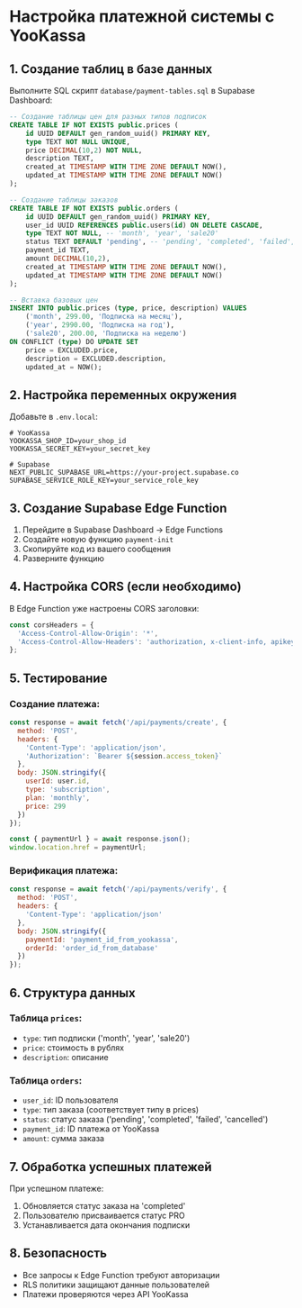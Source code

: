 # Настройка платежной системы с YooKassa

## 1. Создание таблиц в базе данных

Выполните SQL скрипт `database/payment-tables.sql` в Supabase Dashboard:

```sql
-- Создание таблицы цен для разных типов подписок
CREATE TABLE IF NOT EXISTS public.prices (
    id UUID DEFAULT gen_random_uuid() PRIMARY KEY,
    type TEXT NOT NULL UNIQUE,
    price DECIMAL(10,2) NOT NULL,
    description TEXT,
    created_at TIMESTAMP WITH TIME ZONE DEFAULT NOW(),
    updated_at TIMESTAMP WITH TIME ZONE DEFAULT NOW()
);

-- Создание таблицы заказов
CREATE TABLE IF NOT EXISTS public.orders (
    id UUID DEFAULT gen_random_uuid() PRIMARY KEY,
    user_id UUID REFERENCES public.users(id) ON DELETE CASCADE,
    type TEXT NOT NULL, -- 'month', 'year', 'sale20'
    status TEXT DEFAULT 'pending', -- 'pending', 'completed', 'failed', 'cancelled'
    payment_id TEXT,
    amount DECIMAL(10,2),
    created_at TIMESTAMP WITH TIME ZONE DEFAULT NOW(),
    updated_at TIMESTAMP WITH TIME ZONE DEFAULT NOW()
);

-- Вставка базовых цен
INSERT INTO public.prices (type, price, description) VALUES
    ('month', 299.00, 'Подписка на месяц'),
    ('year', 2990.00, 'Подписка на год'),
    ('sale20', 200.00, 'Подписка на неделю')
ON CONFLICT (type) DO UPDATE SET
    price = EXCLUDED.price,
    description = EXCLUDED.description,
    updated_at = NOW();
```

## 2. Настройка переменных окружения

Добавьте в `.env.local`:

```env
# YooKassa
YOOKASSA_SHOP_ID=your_shop_id
YOOKASSA_SECRET_KEY=your_secret_key

# Supabase
NEXT_PUBLIC_SUPABASE_URL=https://your-project.supabase.co
SUPABASE_SERVICE_ROLE_KEY=your_service_role_key
```

## 3. Создание Supabase Edge Function

1. Перейдите в Supabase Dashboard → Edge Functions
2. Создайте новую функцию `payment-init`
3. Скопируйте код из вашего сообщения
4. Разверните функцию

## 4. Настройка CORS (если необходимо)

В Edge Function уже настроены CORS заголовки:

```typescript
const corsHeaders = {
  'Access-Control-Allow-Origin': '*',
  'Access-Control-Allow-Headers': 'authorization, x-client-info, apikey, content-type'
};
```

## 5. Тестирование

### Создание платежа:
```javascript
const response = await fetch('/api/payments/create', {
  method: 'POST',
  headers: {
    'Content-Type': 'application/json',
    'Authorization': `Bearer ${session.access_token}`
  },
  body: JSON.stringify({
    userId: user.id,
    type: 'subscription',
    plan: 'monthly',
    price: 299
  })
});

const { paymentUrl } = await response.json();
window.location.href = paymentUrl;
```

### Верификация платежа:
```javascript
const response = await fetch('/api/payments/verify', {
  method: 'POST',
  headers: {
    'Content-Type': 'application/json'
  },
  body: JSON.stringify({
    paymentId: 'payment_id_from_yookassa',
    orderId: 'order_id_from_database'
  })
});
```

## 6. Структура данных

### Таблица `prices`:
- `type`: тип подписки ('month', 'year', 'sale20')
- `price`: стоимость в рублях
- `description`: описание

### Таблица `orders`:
- `user_id`: ID пользователя
- `type`: тип заказа (соответствует типу в prices)
- `status`: статус заказа ('pending', 'completed', 'failed', 'cancelled')
- `payment_id`: ID платежа от YooKassa
- `amount`: сумма заказа

## 7. Обработка успешных платежей

При успешном платеже:
1. Обновляется статус заказа на 'completed'
2. Пользователю присваивается статус PRO
3. Устанавливается дата окончания подписки

## 8. Безопасность

- Все запросы к Edge Function требуют авторизации
- RLS политики защищают данные пользователей
- Платежи проверяются через API YooKassa
